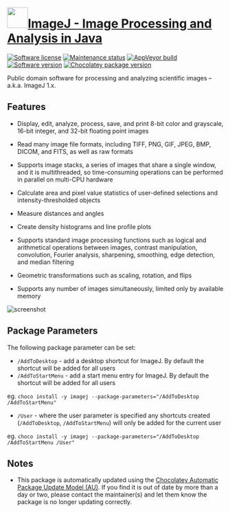 # [<img src="https://cdn.jsdelivr.net/gh/dgalbraith/chocolatey-packages@a306a1daa4f210fa0a5421f2a3c996804629256a/icons/imagej.png" width="48" height="48" />ImageJ - Image Processing and Analysis in Java](https://chocolatey.org/packages/imagej)

[![Software license](https://img.shields.io/badge/License-Public%20Domain-brightgreen.svg)](https://imagej.nih.gov/ij/disclaimer.html)
[![Maintenance status](https://img.shields.io/badge/maintained%3F-yes-green.svg)](https://gitHub.com/dgalbraith/chocolatey-packages/graphs/commit-activity)
[![AppVeyor build](https://img.shields.io/appveyor/ci/dgalbraith/chocolatey-packages)](https://ci.appveyor.com/project/dgalbraith/chocolatey-packages)
[![Software version](https://img.shields.io/badge/Source-v1.52-blue)](http://wsr.imagej.net/distros/win/ij152-win-java8.zip)
[![Chocolatey package version](https://img.shields.io/chocolatey/v/imagej?label=Chocolatey)](https://chocolatey.org/packages/imagej)

Public domain software for processing and analyzing scientific images – a.k.a. ImageJ 1.x.

## Features

* Display, edit, analyze, process, save, and print 8-bit color and grayscale, 16-bit integer, and 32-bit
floating point images

* Read many image file formats, including TIFF, PNG, GIF, JPEG, BMP, DICOM, and FITS, as well as raw formats

* Supports image stacks, a series of images that share a single window, and it is multithreaded, so
time-consuming operations can be performed in parallel on multi-CPU hardware

* Calculate area and pixel value statistics of user-defined selections and intensity-thresholded objects

* Measure distances and angles

* Create density histograms and line profile plots

* Supports standard image processing functions such as logical and arithmetical operations between images,
contrast manipulation, convolution, Fourier analysis, sharpening, smoothing, edge detection, and median
filtering

* Geometric transformations such as scaling, rotation, and flips

* Supports any number of images simultaneously, limited only by available memory

![screenshot](https://cdn.jsdelivr.net/gh/dgalbraith/chocolatey-packages@3d96ff972ea781c5e7ddf915b56f74c7b4baf5a4/automatic/imagej/screenshot.png)

## Package Parameters

The following package parameter can be set:

* `/AddToDesktop`   - add a desktop shortcut for ImageJ. By default the shortcut will be added for all users
* `/AddToStartMenu` - add a start menu entry for ImageJ. By default the shortcut will be added for all users

eg. `choco install -y imagej --package-parameters="/AddToDesktop /AddToStartMenu"`

* `/User`           - where the user parameter is specified any shortcuts created (`/AddToDesktop`, `/AddToStartMenu`)
will only be added for the current user

eg. `choco install -y imagej --package-parameters="/AddToDesktop /AddToStartMenu /User"`

## Notes

* This package is automatically updated using the [Chocolatey Automatic Package Update Model (AU)](https://github.com/majkinetor/au/blob/master/README.md).
If you find it is out of date by more than a day or two, please contact the maintainer(s) and let them know the package is no longer updating correctly.
